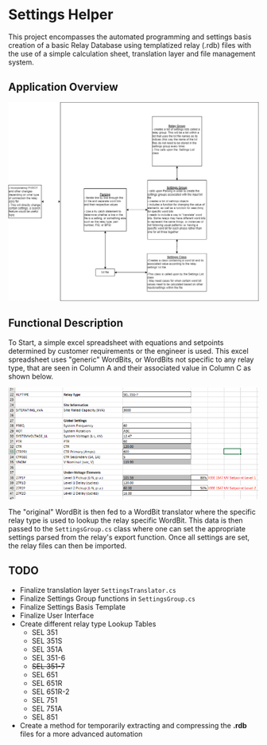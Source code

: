 # Settings Helper
This project encompasses the automated programming and settings basis creation of a basic Relay Database using templatized relay (.rdb) files with the use of a simple calculation sheet, translation layer and file management system.

## Application Overview
![Application Overview Diagram](documentation/images/overview.png)

## Functional Description
To Start, a simple excel spreadsheet with equations and setpoints determined by customer requirements or the engineer is used. This excel spreadsheet uses "generic" WordBits, or WordBits not specific to any relay type, that are seen in Column A and their associated value in Column C as shown below.

![Calculation Sheet](documentation/images/calc_sheet.png)

The "original" WordBit is then fed to a WordBit translator where the specific relay type is used to lookup the relay specific WordBit. This data is then passed to the `SettingsGroup.cs` class where one can set the appropriate settings parsed from the relay's export function. Once all settings are set, the relay files can then be imported.
## TODO

 - Finalize translation layer `SettingsTranslator.cs`
 - Finalize Settings Group functions in `SettingsGroup.cs`
 - Finalize Settings Basis Template
 - Finalize User Interface
 - Create different relay type Lookup Tables
	 - SEL 351
	 - SEL 351S
	 - SEL 351A
	 - SEL 351-6
	 - ~~SEL 351-7~~
	 - SEL 651
	 - SEL 651R
	 - SEL 651R-2
	 - SEL 751
	 - SEL 751A
	 - SEL 851
 - Create a method for temporarily extracting and compressing the **.rdb** files for a more advanced automation
